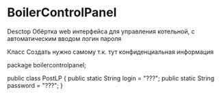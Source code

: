 # BoilerControlPanel
Desctop Обёртка web интерфейса для управления котельной, с автоматическим вводом логин пароля 

Класс Создать нужно самому т.к. тут конфиденциальная информация

package boilercontrolpanel;

public class  PostLP {
    public static String login = "???";
    public static String password = "???";
}
